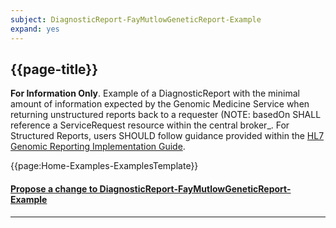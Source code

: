 ```yaml
---
subject: DiagnosticReport-FayMutlowGeneticReport-Example
expand: yes
---
```




## {{page-title}}

**For Information Only**. Example of a DiagnosticReport with the minimal amount of information expected by the Genomic Medicine Service when returning unstructured reports back to a requester (NOTE: basedOn SHALL reference a ServiceRequest resource within the central broker_. For Structured Reports, users SHOULD follow guidance provided within the [HL7 Genomic Reporting Implementation Guide](http://hl7.org/fhir/uv/genomics-reporting/index.html).


{{page:Home-Examples-ExamplesTemplate}}



<div id="Feedback" class="tabcontent">
<h4><a href='https://simplifier.net/NHS-Digital-FHIR-Genomics-Implementation-Guide/DiagnosticReport-FayMutlowGeneticReport-Example/~issues?level=File' target="_blank">Propose a change to DiagnosticReport-FayMutlowGeneticReport-Example</a></h4>
</div>

---
